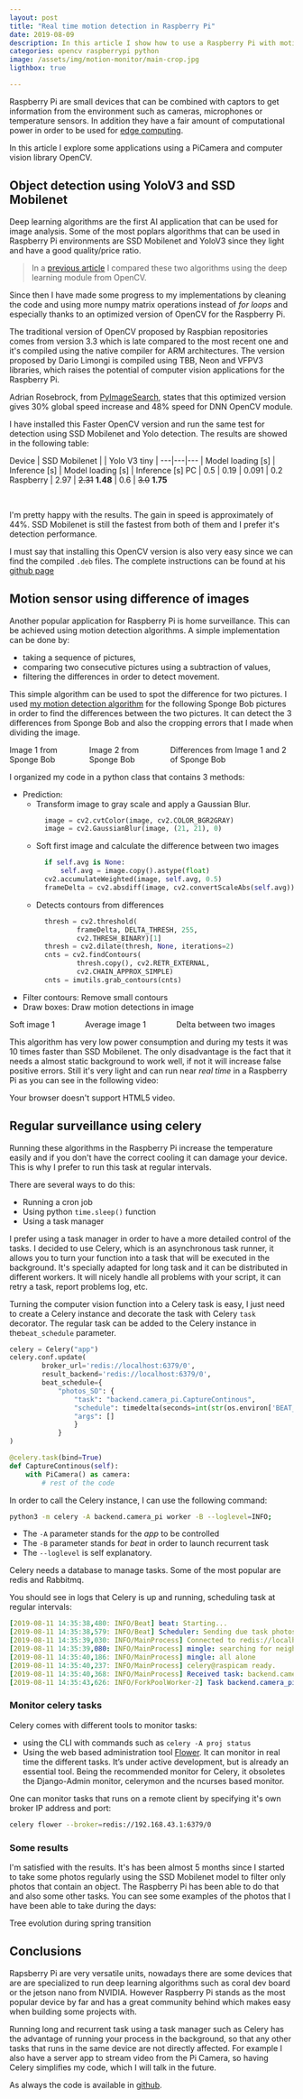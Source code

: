 ```yaml
---
layout: post
title: "Real time motion detection in Raspberry Pi"
date: 2019-08-09
description: In this article I show how to use a Raspberry Pi with motion detection algorithms and schedule task to detect objects using SSD Mobilenet and Yolo models.
categories: opencv raspberrypi python
image: /assets/img/motion-monitor/main-crop.jpg
ligthbox: true

---
```


Raspberry Pi are small devices that can be combined with captors to get information from the environment such as cameras, microphones or temperature sensors. In addition they have a fair amount of computational power in order to be used for [edge computing](https://en.wikipedia.org/wiki/Edge_computing).

In this article I explore some applications using a PiCamera and computer vision library OpenCV.

## Object detection using YoloV3 and SSD Mobilenet

Deep learning algorithms are the first AI application that can be used for image analysis.
Some of the most poplars algorithms that can be used in Raspberry Pi environments are SSD Mobilenet and YoloV3 since they light and have a good quality/price ratio.

>In a [previous article](https://cristianpb.github.io/blog/ssd-yolo) I compared these two algorithms using the deep learning module from OpenCV.

Since then I have made some progress to my implementations by cleaning the code and using more numpy matrix operations instead of *for loops* and especially thanks to an optimized version of OpenCV for the Raspberry Pi.

The traditional version of OpenCV proposed by Raspbian repositories comes from version 3.3 which is late compared to the most recent one and it's compiled using the native compiler for ARM architectures.
The version proposed by Dario Limongi is compiled using TBB, Neon and VFPV3 libraries, which raises the potential of computer vision applications for the Raspberry Pi.

Adrian Rosebrock, from [PyImageSearch](https://www.pyimagesearch.com/2017/10/09/optimizing-opencv-on-the-raspberry-pi/), states that this optimized version
gives 30% global speed increase and 48% speed for DNN OpenCV module.

I have installed this Faster OpenCV version and run the same test for detection using SSD Mobilenet and Yolo detection. The results are showed in the following table:

Device | SSD Mobilenet  | | Yolo V3 tiny |
---|---|---
| Model loading [s] | Inference [s] | Model loading [s] | Inference [s]
PC | 0.5 | 0.19 | 0.091 | 0.2
Raspberry     | 2.97 | <s>2.31</s> **1.48** | 0.6 | <s>3.0</s> **1.75**

<br>

I'm pretty happy with the results. The gain in speed is approximately of 44%.
SSD Mobilenet is still the fastest from both of them and I prefer it's detection performance.

I must say that installing this OpenCV version is also very easy since we can find the compiled `.deb` files. The complete instructions can be found at his [github page](https://github.com/dlime/Faster_OpenCV_4_Raspberry_Pi)


## Motion sensor using difference of images

Another popular application for Raspberry Pi is home surveillance. This can be achieved using motion detection algorithms. A simple implementation can be done by:

* taking a sequence of pictures,
* comparing two consecutive pictures using a subtraction of values,
* filtering the differences in order to detect movement.

This simple algorithm can be used to spot the difference for two pictures. I used [my motion detection algorithm](https://github.com/cristianpb/object-detection/blob/master/backend/motion.py) for the following Sponge Bob pictures in order to find the differences between the two pictures. It can detect the 3 differences from Sponge Bob and also the cropping errors that I made when dividing the image. 

<div class="columns is-mobile is-multiline is-horizontal-center">
<div class="column is-4-desktop is-6-mobile">
<amp-image-lightbox id="lightbox2"
  layout="nodisplay"></amp-image-lightbox>
<amp-img on="tap:lightbox2"
  role="button"
  tabindex="0"
  aria-describedby="SpongeBob1"
  alt="Image 1 from Sponge Bob"
  title="Image 1 from Sponge Bob"
  src="/assets/img/motion-monitor/l.jpg"
  layout="responsive"
  width="319"
  height="479"></amp-img>
<div id="SpongeBob1">
  Image 1 from Sponge Bob
</div>
</div>
<div class="column is-4-desktop is-6-mobile">
<amp-img on="tap:lightbox2"
  role="button"
  tabindex="0"
  aria-describedby="SpongeBob2"
  alt="Image 2 from Sponge Bob"
  title="Image 2 from Sponge Bob"
  src="/assets/img/motion-monitor/r.jpg"
  layout="responsive"
  width="319"
  height="479"></amp-img>
<div id="SpongeBob2">
  Image 2 from Sponge Bob
</div>
</div>
<div class="column is-4-desktop is-6-mobile">
<amp-img on="tap:lightbox2"
  role="button"
  tabindex="0"
  aria-describedby="SpongeBobDifference"
  alt="Difference from Image 1 and 2 of SpongeBob"
  title="Difference from Image 1 and 2 of SpongeBob"
  src="/assets/img/motion-monitor/outputcv.jpg"
  layout="responsive"
  width="319"
  height="479"></amp-img>
<div id="SpongeBobDifference">
  Differences from Image 1 and 2 of Sponge Bob
</div>
</div>
</div>


I organized my code in a python class that contains 3 methods:
* Prediction: 
  * Transform image to gray scale and apply a Gaussian Blur.
    ```python
      image = cv2.cvtColor(image, cv2.COLOR_BGR2GRAY)
      image = cv2.GaussianBlur(image, (21, 21), 0)
    ```
  * Soft first image and calculate the difference between two images 
    ```python
      if self.avg is None:
          self.avg = image.copy().astype(float)
      cv2.accumulateWeighted(image, self.avg, 0.5)
      frameDelta = cv2.absdiff(image, cv2.convertScaleAbs(self.avg))
    ```
  * Detects contours from differences
    ```python
      thresh = cv2.threshold(
              frameDelta, DELTA_THRESH, 255,
              cv2.THRESH_BINARY)[1]
      thresh = cv2.dilate(thresh, None, iterations=2)
      cnts = cv2.findContours(
              thresh.copy(), cv2.RETR_EXTERNAL,
              cv2.CHAIN_APPROX_SIMPLE)
      cnts = imutils.grab_contours(cnts)
    ```
* Filter contours: Remove small contours
* Draw boxes: Draw motion detections in image 


<div class="columns is-mobile is-multiline is-horizontal-center">
<div class="column is-4-desktop is-6-mobile">
<amp-image-lightbox id="lightbox3"
  layout="nodisplay"></amp-image-lightbox>
<amp-img on="tap:lightbox3"
  role="button"
  tabindex="0"
  aria-describedby="Soft1"
  alt="Soft image 1"
  title="Soft image 1"
  src="/assets/img/motion-monitor/soft.jpg"
  layout="responsive"
  width="319"
  height="479"></amp-img>
<div id="Soft1">
  Soft image 1
</div>
</div>
<div class="column is-4-desktop is-6-mobile">
<amp-img on="tap:lightbox3"
  role="button"
  tabindex="0"
  aria-describedby="Average1"
  alt="Average image 1"
  title="Average image 1"
  src="/assets/img/motion-monitor/avg.jpg"
  layout="responsive"
  width="319"
  height="479"></amp-img>
<div id="Average1">
  Average image 1
</div>
</div>
<div class="column is-4-desktop is-6-mobile">
<amp-img on="tap:lightbox3"
  role="button"
  tabindex="0"
  aria-describedby="FrameDelta"
  alt="Frame delta differences"
  title="Frame delta differences"
  src="/assets/img/motion-monitor/framedelta.jpg"
  layout="responsive"
  width="319"
  height="479"></amp-img>
<div id="FrameDelta">
  Delta between two images
</div>
</div>
</div>

This algorithm has very low power consumption and during my tests it was 10 times faster than SSD Mobilenet. The only disadvantage is the fact that it needs a almost static background to work well, if not it will increase false positive errors. 
Still it's very light and can run near *real time* in a Raspberry Pi as you can see in the following video:

<amp-video width="1280"
  height="720"
  src="/assets/img/motion-monitor/main.webm"
  poster="/assets/img/motion-monitor/main.jpg"
  layout="responsive"
  controls
  loop
  autoplay>
  <div fallback>
    <p>Your browser doesn't support HTML5 video.</p>
  </div>
</amp-video>


## Regular surveillance using celery

Running these algorithms in the Raspberry Pi increase the temperature easily and if you don't have the correct cooling it can damage your device. This is why I prefer to run this task at regular intervals.

There are several ways to do this:
* Running a cron job
* Using python `time.sleep()` function
* Using a task manager 

I prefer using a task manager in order to have a more detailed control of the tasks. I decided to use Celery, which is an asynchronous task runner, it allows you to turn your function into a task that will be executed in the background. It's specially adapted for long task and it can be distributed in different workers. It will nicely handle all problems with your script, it can retry a task, report problems log, etc. 

Turning the computer vision function into a Celery task is easy, I just need to create a Celery instance and decorate the task with Celery `task` decorator. The regular task can be added to the Celery instance in the`beat_schedule` parameter.

```python
celery = Celery("app")
celery.conf.update(
        broker_url='redis://localhost:6379/0',
        result_backend='redis://localhost:6379/0',
        beat_schedule={
            "photos_SO": {
                "task": "backend.camera_pi.CaptureContinous",
                "schedule": timedelta(seconds=int(str(os.environ['BEAT_INTERVAL']))),
                "args": []
                }
            }
)

@celery.task(bind=True)
def CaptureContinous(self):
    with PiCamera() as camera:
        # rest of the code
```

In order to call the Celery instance, I can use the following command:

```bash
python3 -m celery -A backend.camera_pi worker -B --loglevel=INFO;
```

* The `-A` parameter stands for the *app* to be controlled
* The `-B` parameter stands for *beat* in order to launch recurrent task
* The `--loglevel` is self explanatory.

Celery needs a database to manage tasks. Some of the most popular are redis and Rabbitmq. 

You should see in logs that Celery is up and running, scheduling task at regular intervals:


```yaml
[2019-08-11 14:35:38,480: INFO/Beat] beat: Starting...
[2019-08-11 14:35:38,579: INFO/Beat] Scheduler: Sending due task photos_SO (backend.camera_pi.CaptureContinous)
[2019-08-11 14:35:39,030: INFO/MainProcess] Connected to redis://localhost:6379/0
[2019-08-11 14:35:39,080: INFO/MainProcess] mingle: searching for neighbors
[2019-08-11 14:35:40,186: INFO/MainProcess] mingle: all alone
[2019-08-11 14:35:40,237: INFO/MainProcess] celery@raspicam ready.
[2019-08-11 14:35:40,368: INFO/MainProcess] Received task: backend.camera_pi.CaptureContinous[555ecac8-122a-4a87-8973-c3609de556aa]  
[2019-08-11 14:35:43,626: INFO/ForkPoolWorker-2] Task backend.camera_pi.CaptureContinous[555ecac8-122a-4a87-8973-c3609de556aa] succeeded in 2.253857854026137s: None
```

###  Monitor celery tasks

Celery comes with different tools to monitor tasks:
* using the CLI with commands such as `celery -A proj status`
* Using the web based administration tool [Flower](https://docs.celeryproject.org/en/latest/userguide/monitoring.html#flower-real-time-celery-web-monitor). It can monitor in real time the different tasks. It’s under active development, but is already an essential tool. Being the recommended monitor for Celery, it obsoletes the Django-Admin monitor, celerymon and the ncurses based monitor.

One can monitor tasks that runs on a remote client by specifying it's own broker IP address and port:

```bash
celery flower --broker=redis://192.168.43.1:6379/0
```

### Some results

I'm satisfied with the results. It's has been almost 5 months since I started to take some photos regularly using the SSD Mobilenet model to filter only photos that contain an object. The Raspberry Pi has been able to do that and also some other tasks. You can see some examples of the photos that I have been able to take during the days:

<amp-image-lightbox id="lightbox5"
  layout="nodisplay"></amp-image-lightbox>
<amp-img on="tap:lightbox5"
  role="button"
  tabindex="0"
  aria-describedby="SpongeBob1"
  alt="Image 1 from Sponge Bob"
  title="Image 1 from Sponge Bob"
  src="/assets/img/motion-monitor/tree_evolution.jpg"
  layout="responsive"
  width="960"
  height="480"></amp-img>
<div id="SpongeBob1">
  Tree evolution during spring transition
</div>

## Conclusions

Rapsberry Pi are very versatile units, nowadays there are some devices that are are specialized to run deep learning algorithms such as coral dev board or the jetson nano from NVIDIA. However Raspberry Pi stands as the most popular device by far and has a great community behind which makes easy when building some projects with.

Running long and recurrent task using a task manager such as Celery has the advantage of running your process in the background, so that any other tasks that runs in the same device are not directly affected. For example I also have a server app to stream video from the Pi Camera, so having Celery simplifies my code, which I will talk in the future.

As always the code is available in [github](https://github.com/cristianpb/object-detection). 
